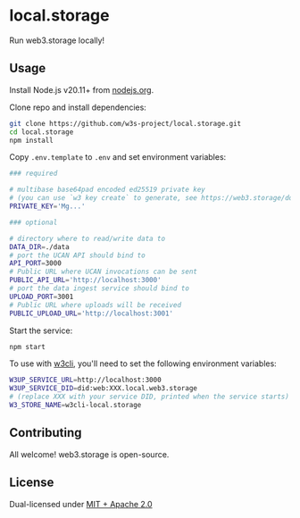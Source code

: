 # local.storage

Run web3.storage locally!

## Usage

Install Node.js v20.11+ from [nodejs.org](https://nodejs.org).

Clone repo and install dependencies:

```sh
git clone https://github.com/w3s-project/local.storage.git
cd local.storage
npm install
```

Copy `.env.template` to `.env` and set environment variables:

```sh
### required

# multibase base64pad encoded ed25519 private key
# (you can use `w3 key create` to generate, see https://web3.storage/docs/w3cli/)
PRIVATE_KEY='Mg...'

### optional

# directory where to read/write data to
DATA_DIR=./data
# port the UCAN API should bind to
API_PORT=3000
# Public URL where UCAN invocations can be sent
PUBLIC_API_URL='http://localhost:3000'
# port the data ingest service should bind to
UPLOAD_PORT=3001
# Public URL where uploads will be received
PUBLIC_UPLOAD_URL='http://localhost:3001'
```

Start the service:

```sh
npm start
```

To use with [w3cli](https://web3.storage/docs/w3cli/), you'll need to set the following environment variables:

```sh
W3UP_SERVICE_URL=http://localhost:3000
W3UP_SERVICE_DID=did:web:XXX.local.web3.storage
# (replace XXX with your service DID, printed when the service starts)
W3_STORE_NAME=w3cli-local.storage
```
## Contributing

All welcome! web3.storage is open-source.

## License

Dual-licensed under [MIT + Apache 2.0](LICENSE.md)
